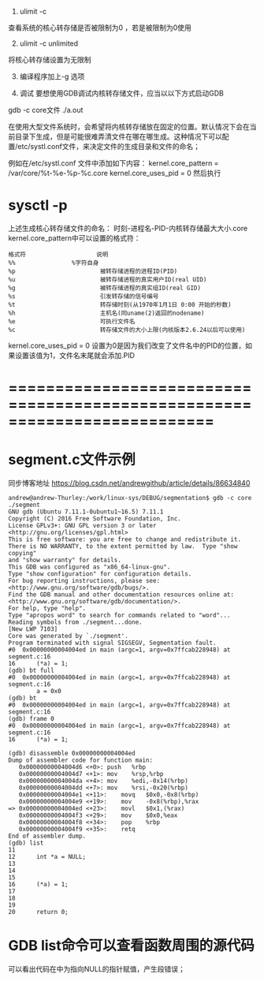 1. ulimit -c

查看系统的核心转存储是否被限制为0 ，若是被限制为0使用

2. ulimit -c unlimited

将核心转存储设置为无限制

3. 编译程序加上-g 选项

4. 调试
要想使用GDB调试内核转存储文件，应当以以下方式启动GDB

gdb -c core文件 ./a.out

在使用大型文件系统时，会希望将内核转存储放在固定的位置。默认情况下会在当前目录下生成，但是可能很难弄清文件在哪在哪生成。这种情况下可以配置/etc/systl.conf文件，来决定文件的生成目录和文件的命名；

例如在/etc/systl.conf 文件中添加如下内容：
kernel.core_pattern = /var/core/%t-%e-%p-%c.core
kernel.core_uses_pid = 0
然后执行
# sysctl -p 
上述生成核心转存储文件的命名：
时刻-进程名-PID-内核转存储最大大小.core
kernel.core_pattern中可以设置的格式符：
```
格式符                    说明
%%		          %字符自身
%p                        被转存储进程的进程ID(PID)
%u                        被转存储进程的真实用户ID(real UID)
%g                        被转存储进程的真实组ID(real GID)
%s                        引发转存储的信号编号
%t                        转存储时刻(从1970年1月1日 0:00 开始的秒数)
%h                        主机名(同uname(2)返回的nodename)
%e                        可执行文件名
%c                        转存储文件的大小上限(内核版本2.6.24以后可以使用)

```
kernel.core_uses_pid = 0 设置为0是因为我们改变了文件名中的PID的位置，如果设置该值为1，文件名末尾就会添加.PID



# ==========================================================================
# segment.c文件示例

同步博客地址
https://blog.csdn.net/andrewgithub/article/details/86634840

```
andrew@andrew-Thurley:/work/linux-sys/DEBUG/segmentation$ gdb -c core ./segment
GNU gdb (Ubuntu 7.11.1-0ubuntu1~16.5) 7.11.1
Copyright (C) 2016 Free Software Foundation, Inc.
License GPLv3+: GNU GPL version 3 or later <http://gnu.org/licenses/gpl.html>
This is free software: you are free to change and redistribute it.
There is NO WARRANTY, to the extent permitted by law.  Type "show copying"
and "show warranty" for details.
This GDB was configured as "x86_64-linux-gnu".
Type "show configuration" for configuration details.
For bug reporting instructions, please see:
<http://www.gnu.org/software/gdb/bugs/>.
Find the GDB manual and other documentation resources online at:
<http://www.gnu.org/software/gdb/documentation/>.
For help, type "help".
Type "apropos word" to search for commands related to "word"...
Reading symbols from ./segment...done.
[New LWP 7103]
Core was generated by `./segment'.
Program terminated with signal SIGSEGV, Segmentation fault.
#0  0x00000000004004ed in main (argc=1, argv=0x7ffcab228948) at segment.c:16
16	    (*a) = 1;
(gdb) bt full
#0  0x00000000004004ed in main (argc=1, argv=0x7ffcab228948) at segment.c:16
        a = 0x0
(gdb) bt
#0  0x00000000004004ed in main (argc=1, argv=0x7ffcab228948) at segment.c:16
(gdb) frame 0
#0  0x00000000004004ed in main (argc=1, argv=0x7ffcab228948) at segment.c:16
16	    (*a) = 1;

(gdb) disassemble 0x00000000004004ed
Dump of assembler code for function main:
   0x00000000004004d6 <+0>:	push   %rbp
   0x00000000004004d7 <+1>:	mov    %rsp,%rbp
   0x00000000004004da <+4>:	mov    %edi,-0x14(%rbp)
   0x00000000004004dd <+7>:	mov    %rsi,-0x20(%rbp)
   0x00000000004004e1 <+11>:	movq   $0x0,-0x8(%rbp)
   0x00000000004004e9 <+19>:	mov    -0x8(%rbp),%rax
=> 0x00000000004004ed <+23>:	movl   $0x1,(%rax)
   0x00000000004004f3 <+29>:	mov    $0x0,%eax
   0x00000000004004f8 <+34>:	pop    %rbp
   0x00000000004004f9 <+35>:	retq   
End of assembler dump.
(gdb) list
11	
12	    int *a = NULL;
13	
14	
15	
16	    (*a) = 1;
17	
18	
19	
20	    return 0;

```

# GDB list命令可以查看函数周围的源代码
可以看出代码在中为指向NULL的指针赋值，产生段错误；







